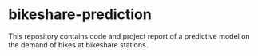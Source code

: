 # bikeshare-prediction
This repository contains code and project report of a predictive model on the demand of bikes at bikeshare stations.
